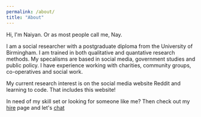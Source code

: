 ```yaml
---
permalink: /about/
title: "About"
---
```


Hi, I'm Naiyan. Or as most people call me, Nay.

I am a social researcher with a postgraduate diploma from the University of Birmingham. I am trained in both qualitative and quantative research methods. My specalisms are based in social media, government studies and public policy. I have experience working with charities, community groups, co-operatives and social work. 

My current research interest is on the social media website Reddit and learning to code. That includes this website!

In need of my skill set or looking for someone like me? Then check out my [hire](/_pages/hire-me.md) page and let's [chat](mailto:naiyan@hotmail.co.uk)
